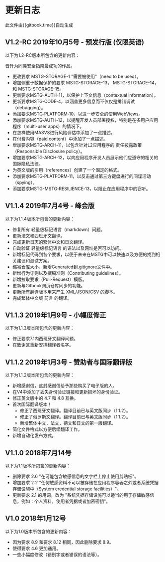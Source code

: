 # 更新日志

此文件由{{gitbook.time}}自动生成

## V1.2-RC 2019年10月5号 - 预发行版 (仅限英语)

以下为1.2-RC版本所包含的更新内容：

晋升为同类安全指南最成功的作品。
- 更改要求 MSTG-STORAGE-1 "需要被使用"（need to be used）。
- 增加侧重于数据保护的要求 MSTG-STORAGE-13， MSTG-STORAGE-14， 和 MSTG-STORAGE-15。
- 更新要求MSTG-AUTH-11，以保护上下文信息（contextual information）。
- 更新要求MSTG‑CODE‑4，以涵盖更多信息而不仅仅是排错调试（debugging）。
- 添加要求MSTG‑PLATFORM‑10，以进一步安全的使用WebViews。
- 添加要求MSTG‑AUTH‑12，以提醒开发人员部署授权，特别是在多用户应用程序（multi-user apps）的情况下。
- 在怎样使用MASVS进行风险评估中添加了一点描述。
- 在付费内容（paid content）中添加了一点描述。
- 增加要求MSTG‑ARCH‑11，以包含针对L2应用程序的 责任披露政策（Responsible Disclosure policy）。
- 增加要求MSTG‑ARCH‑12，以向应用程序开发人员展示他们应遵守的相关的国际隐私法律。
- 为英文版的引用（references）创建了一个固定的格式。
- 添加要求MSTG‑PLATFORM‑11，以反击通过第三方键盘进行的间谍活动（spying）。
- 添加要求MSTG-MSTG‑RESILIENCE‑13，以阻止在应用程序中的窃听。

## V1.1.4 2019年7月4号 - 峰会版

以下为1.1.4版本所包含的更新内容：

- 修复所有 轻量级标记语言（markdown）问题。
- 更新法文和西班牙文翻译。
- 完成更新日志的繁体中文和日文翻译。
- 自动验证 轻量级标记语言 的语法以及网址是否可以访问。
- 新增标记代码到各个要求，以便于未来在MSTG中可以快速以及方便的找到相关建议和测试方案。
- 缩减仓库大小，新增Generated到.gitignore文件中。
- 新增行为守则以及撰稿准则（Contributing guidelines）。
- 新增拉取要求（Pull-Request）模版。
- 更新与Gitbook网页仓库同步的功能。
- 更新所有翻译版本用来产生 XML/JSON/CSV 的脚本。
- 完成繁体中文版 前言 的翻译。

## V1.1.3 2019年1月9号 - 小幅度修正

以下为1.1.3版本所包含的更新内容：

- 修正要求7.1内西班牙文翻译问题。
- 在致谢区重新安排翻译者名字。

## V1.1.2 2019年1月3号 - 赞助者与国际翻译版

以下为1.1.2版本所包含的更新内容：

- 新增感谢信，这封感谢信给予那些购买了电子版的人。
- 在V4中添加了丢失身份验证链接和更新损坏的身份验证。
- 修正英文版中的 4.7 和 4.8 互换。
- 首次国际翻译版本！
  - 修正了西班牙文翻译。翻译目前已与英文版同步（1.1.2）。
  - 修正了俄罗斯文翻译。翻译目前已与英文版同步（1.1.2）。
  - 新增繁体中文，法文，德文和日文的第一版翻译。
- 简化文件格式以方便后续翻译工作。
- 新增自动化发布方式。

## V1.1.0 2018年7月14号

以下为1.1版本所包含的更新内容：

- 删除要求 2.6 "在可能包含敏感信息的文字栏上停止使用剪贴板"。
- 增加要求 2.2 "任何敏感资料不可以被存储在应用程序容器之外或者系统凭据存储设施中（System credential storage facilities）"。
- 更新要求 2.1 的用词，改为 "系统凭据存储设施可以适当的用于存储敏感信息，例如：个人资料，使用者凭据或者加密密钥"。

## V1.0 2018年1月12号

以下为1.0版本所包含的更新内容：

- 因为要求 8.9 和要求 8.12 相同，因此删除要求 8.9。
- 使得要求 4.6 更加通用。
- 一些小幅度修改（错别字或者错误的语法等）。
